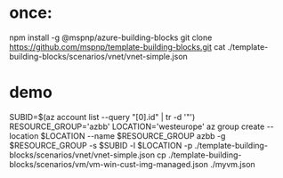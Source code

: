 # once:
npm install -g @mspnp/azure-building-blocks
git clone https://github.com/mspnp/template-building-blocks.git
cat ./template-building-blocks/scenarios/vnet/vnet-simple.json

# demo
SUBID=$(az account list --query "[0].id" | tr -d '"')
RESOURCE_GROUP='azbb'
LOCATION='westeurope'
az group create --location $LOCATION --name $RESOURCE_GROUP
azbb -g $RESOURCE_GROUP -s $SUBID -l $LOCATION -p ./template-building-blocks/scenarios/vnet/vnet-simple.json
cp ./template-building-blocks/scenarios/vm/vm-win-cust-img-managed.json ./myvm.json
